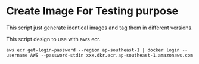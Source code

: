 # Create Image For Testing purpose

This script just generate identical images and tag them in different versions.

This script design to use with aws ecr.

```plain
aws ecr get-login-password --region ap-southeast-1 | docker login --username AWS --password-stdin xxx.dkr.ecr.ap-southeast-1.amazonaws.com
```
